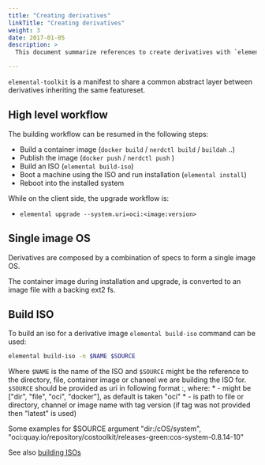 ```yaml
---
title: "Creating derivatives"
linkTitle: "Creating derivatives"
weight: 3
date: 2017-01-05
description: >
  This document summarize references to create derivatives with `elemental-toolkit`.

---
```


`elemental-toolkit` is a manifest to share a common abstract layer between derivatives inheriting the same featureset. 

## High level workflow

The building workflow can be resumed in the following steps:

- Build a container image (`docker build` / `nerdctl build` / `buildah` ..)
- Publish the image (`docker push` / `nerdctl push` )
- Build an ISO (`elemental build-iso`)
- Boot a machine using the ISO and run installation (`elemental install`)
- Reboot into the installed system

While on the client side, the upgrade workflow is:
- `elemental upgrade --system.uri=oci:<image:version>`

## Single image OS

Derivatives are composed by a combination of specs to form a single image OS.

The container image during installation and upgrade, is converted to an image file with a backing ext2 fs. 

## Build ISO

To build an iso for a derivative image `elemental build-iso` command can be used:

```bash
elemental build-iso -n $NAME $SOURCE
```

Where `$NAME` is the name of the ISO and `$SOURCE` might be the reference to the directory, file, container image or chaneel we are building the ISO for. `$SOURCE` should be provided as uri in following format <sourceType>:<sourceName>, where:
    * <sourceType> - might be ["dir", "file", "oci", "docker"], as default is taken "oci"
    * <sourceName> - is path to file or directory, channel or image name with tag version (if tag was not provided then "latest" is used)

Some examples for $SOURCE argument "dir:/cOS/system", "oci:quay.io/repository/costoolkit/releases-green:cos-system-0.8.14-10"

See also [building ISOs](../../creating-derivatives/build_iso)
